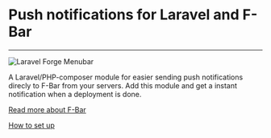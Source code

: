 

# Push notifications for Laravel and F-Bar
---

![Laravel Forge Menubar](https://laravel-forge-menubar.com/assets/img/help/pusher/push-notification.png)

A Laravel/PHP-composer module for easier sending push notifications direcly to F-Bar from your servers. Add this module and get a instant notification when a deployment is done.

 [Read more about F-Bar](https://laravel-forge-menubar.com)
 
 [How to set up](https://laravel-forge-menubar.com/help/push-notifications-with-composer)
